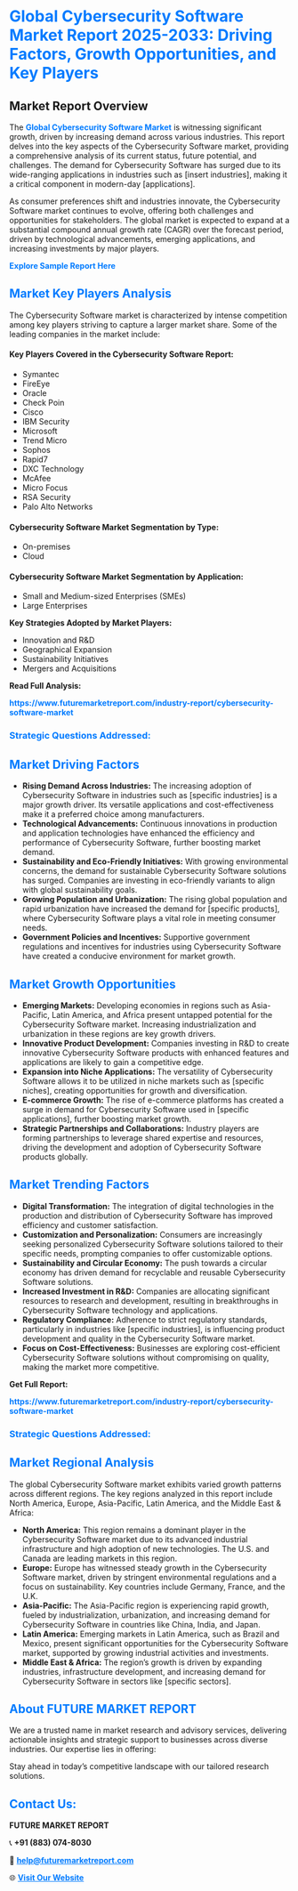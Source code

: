 <h1 style="color: #007BFF;">Global Cybersecurity Software Market Report 2025-2033: Driving Factors, Growth Opportunities, and Key Players</h1>

<section id="overview">
<h2>Market Report Overview</h2>
<p>The <a href="https://www.futuremarketreport.com/industry-report/cybersecurity-software-market" style="color: #007BFF; text-decoration: none;"><strong>Global Cybersecurity Software Market</strong></a> is witnessing significant growth, driven by increasing demand across various industries. This report delves into the key aspects of the Cybersecurity Software market, providing a comprehensive analysis of its current status, future potential, and challenges. The demand for Cybersecurity Software has surged due to its wide-ranging applications in industries such as [insert industries], making it a critical component in modern-day [applications].</p>
<p>As consumer preferences shift and industries innovate, the Cybersecurity Software market continues to evolve, offering both challenges and opportunities for stakeholders. The global market is expected to expand at a substantial compound annual growth rate (CAGR) over the forecast period, driven by technological advancements, emerging applications, and increasing investments by major players.</p>
</section>

<section id="overview">
<p><a href="https://www.futuremarketreport.com/request-sample/reportId=62340" style="color: #007BFF; text-decoration: none;"><strong>Explore Sample Report Here</strong></a></p>
</section>

<section id="key-players">
<h2 style="color: #007BFF;">Market Key Players Analysis</h2>
<p>The Cybersecurity Software market is characterized by intense competition among key players striving to capture a larger market share. Some of the leading companies in the market include:</p>
<h4>Key Players Covered in the Cybersecurity Software Report:</h4>
<ul><li>Symantec</li><li>FireEye</li><li>Oracle</li><li>Check Poin</li><li>Cisco</li><li>IBM Security</li><li>Microsoft</li><li>Trend Micro</li><li>Sophos</li><li>Rapid7</li><li>DXC Technology</li><li>McAfee</li><li>Micro Focus</li><li>RSA Security</li><li>Palo Alto Networks</li></ul>
<h4>Cybersecurity Software Market Segmentation by Type:</h4>
<ul><li>On-premises</li><li>Cloud</li></ul>

<h4>Cybersecurity Software Market Segmentation by Application:</h4>
<ul><li>Small and Medium-sized Enterprises (SMEs)</li><li>Large Enterprises</li></ul>
<p><strong>Key Strategies Adopted by Market Players:</strong></p>
<ul>
<li>Innovation and R&D</li>
<li>Geographical Expansion</li>
<li>Sustainability Initiatives</li>
<li>Mergers and Acquisitions</li>
</ul>
</section>

<section>
<p><strong>Read Full Analysis: </strong></p><a href="https://www.futuremarketreport.com/industry-report/cybersecurity-software-market" style="color: #007BFF; text-decoration: none;"><strong>https://www.futuremarketreport.com/industry-report/cybersecurity-software-market</strong></a>
<h3 style="color: #007BFF;">Strategic Questions Addressed:</h3>
</section>

<section id="driving-factors">
<h2 style="color: #007BFF;">Market Driving Factors</h2>
<ul>
<li><strong>Rising Demand Across Industries:</strong> The increasing adoption of Cybersecurity Software in industries such as [specific industries] is a major growth driver. Its versatile applications and cost-effectiveness make it a preferred choice among manufacturers.</li>
<li><strong>Technological Advancements:</strong> Continuous innovations in production and application technologies have enhanced the efficiency and performance of Cybersecurity Software, further boosting market demand.</li>
<li><strong>Sustainability and Eco-Friendly Initiatives:</strong> With growing environmental concerns, the demand for sustainable Cybersecurity Software solutions has surged. Companies are investing in eco-friendly variants to align with global sustainability goals.</li>
<li><strong>Growing Population and Urbanization:</strong> The rising global population and rapid urbanization have increased the demand for [specific products], where Cybersecurity Software plays a vital role in meeting consumer needs.</li>
<li><strong>Government Policies and Incentives:</strong> Supportive government regulations and incentives for industries using Cybersecurity Software have created a conducive environment for market growth.</li>
</ul>
</section>

<section id="growth-opportunities">
<h2 style="color: #007BFF;">Market Growth Opportunities</h2>
<ul>
<li><strong>Emerging Markets:</strong> Developing economies in regions such as Asia-Pacific, Latin America, and Africa present untapped potential for the Cybersecurity Software market. Increasing industrialization and urbanization in these regions are key growth drivers.</li>
<li><strong>Innovative Product Development:</strong> Companies investing in R&D to create innovative Cybersecurity Software products with enhanced features and applications are likely to gain a competitive edge.</li>
<li><strong>Expansion into Niche Applications:</strong> The versatility of Cybersecurity Software allows it to be utilized in niche markets such as [specific niches], creating opportunities for growth and diversification.</li>
<li><strong>E-commerce Growth:</strong> The rise of e-commerce platforms has created a surge in demand for Cybersecurity Software used in [specific applications], further boosting market growth.</li>
<li><strong>Strategic Partnerships and Collaborations:</strong> Industry players are forming partnerships to leverage shared expertise and resources, driving the development and adoption of Cybersecurity Software products globally.</li>
</ul>
</section>

<section id="trending-factors">
<h2 style="color: #007BFF;">Market Trending Factors</h2>
<ul>
<li><strong>Digital Transformation:</strong> The integration of digital technologies in the production and distribution of Cybersecurity Software has improved efficiency and customer satisfaction.</li>
<li><strong>Customization and Personalization:</strong> Consumers are increasingly seeking personalized Cybersecurity Software solutions tailored to their specific needs, prompting companies to offer customizable options.</li>
<li><strong>Sustainability and Circular Economy:</strong> The push towards a circular economy has driven demand for recyclable and reusable Cybersecurity Software solutions.</li>
<li><strong>Increased Investment in R&D:</strong> Companies are allocating significant resources to research and development, resulting in breakthroughs in Cybersecurity Software technology and applications.</li>
<li><strong>Regulatory Compliance:</strong> Adherence to strict regulatory standards, particularly in industries like [specific industries], is influencing product development and quality in the Cybersecurity Software market.</li>
<li><strong>Focus on Cost-Effectiveness:</strong> Businesses are exploring cost-efficient Cybersecurity Software solutions without compromising on quality, making the market more competitive.</li>
</ul>
</section>

<section>
<p><strong>Get Full Report: </strong></p><a href="https://www.futuremarketreport.com/industry-report/cybersecurity-software-market" style="color: #007BFF; text-decoration: none;"><strong>https://www.futuremarketreport.com/industry-report/cybersecurity-software-market</strong></a>
<h3 style="color: #007BFF;">Strategic Questions Addressed:</h3>
</section>


<section id="regional-analysis">
<h2 style="color: #007BFF;">Market Regional Analysis</h2>
<p>The global Cybersecurity Software market exhibits varied growth patterns across different regions. The key regions analyzed in this report include North America, Europe, Asia-Pacific, Latin America, and the Middle East & Africa:</p>
<ul>
<li><strong>North America:</strong> This region remains a dominant player in the Cybersecurity Software market due to its advanced industrial infrastructure and high adoption of new technologies. The U.S. and Canada are leading markets in this region.</li>
<li><strong>Europe:</strong> Europe has witnessed steady growth in the Cybersecurity Software market, driven by stringent environmental regulations and a focus on sustainability. Key countries include Germany, France, and the U.K.</li>
<li><strong>Asia-Pacific:</strong> The Asia-Pacific region is experiencing rapid growth, fueled by industrialization, urbanization, and increasing demand for Cybersecurity Software in countries like China, India, and Japan.</li>
<li><strong>Latin America:</strong> Emerging markets in Latin America, such as Brazil and Mexico, present significant opportunities for the Cybersecurity Software market, supported by growing industrial activities and investments.</li>
<li><strong>Middle East & Africa:</strong> The region’s growth is driven by expanding industries, infrastructure development, and increasing demand for Cybersecurity Software in sectors like [specific sectors].</li>
</ul>
</section>

<footer>
<h2 style="color: #007BFF;">About FUTURE MARKET REPORT</h2>
<p>We are a trusted name in market research and advisory services, delivering actionable insights and strategic support to businesses across diverse industries. Our expertise lies in offering:</p>

<p>Stay ahead in today’s competitive landscape with our tailored research solutions.</p>

<h2 style="color: #007BFF;">Contact Us:</h2>
<p><strong>FUTURE MARKET REPORT</strong></p>
<p>📞 <strong>+91 (883) 074-8030</strong></p>
<p>📧 <strong><a href="mailto:help@futuremarketreport.com" style="color: #007BFF;">help@futuremarketreport.com</a></strong></p>
<p>🌐 <strong><a href="https://www.futuremarketreport.com/" style="color: #007BFF;">Visit Our Website</a></strong></p>
</footer>